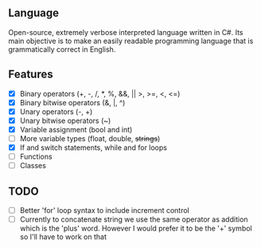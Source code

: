 ## Language
Open-source, extremely verbose interpreted language written in C#. Its main objective is to make an easily readable programming language that is grammatically correct in English.

## Features
- [x] Binary operators (+, -, /, *, %, &&, || >, >=, <, <=)
- [x] Binary bitwise operators (&, |, ^)
- [x] Unary operators (-, +)
- [x] Unary bitwise operators (~)
- [x] Variable assignment (bool and int)
- [ ] More variable types (float, double, ~~strings~~)
- [x] If and switch statements, while and for loops
- [ ] Functions
- [ ] Classes

## TODO
- [ ] Better 'for' loop syntax to include increment control
- [ ] Currently to concatenate string we use the same operator as addition which is the 'plus' word. However I would prefer it to be the '+' symbol so I'll have to work on that